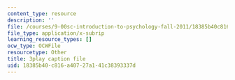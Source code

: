 ```yaml
---
content_type: resource
description: ''
file: /courses/9-00sc-introduction-to-psychology-fall-2011/18385b40c816a40727a141c38393337d_qZdm4mpQA_8.srt
file_type: application/x-subrip
learning_resource_types: []
ocw_type: OCWFile
resourcetype: Other
title: 3play caption file
uid: 18385b40-c816-a407-27a1-41c38393337d
---
```

